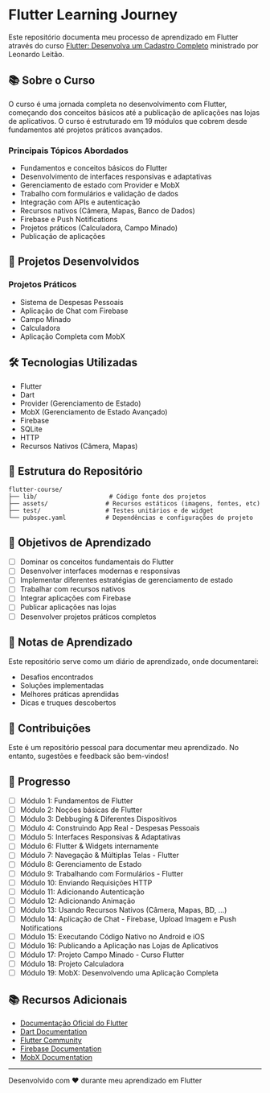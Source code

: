 # Flutter Learning Journey

Este repositório documenta meu processo de aprendizado em Flutter através do curso [Flutter: Desenvolva um Cadastro Completo](https://www.udemy.com/course/curso-flutter) ministrado por Leonardo Leitão.

## 📚 Sobre o Curso

O curso é uma jornada completa no desenvolvimento com Flutter, começando dos conceitos básicos até a publicação de aplicações nas lojas de aplicativos. O curso é estruturado em 19 módulos que cobrem desde fundamentos até projetos práticos avançados.

### Principais Tópicos Abordados

- Fundamentos e conceitos básicos do Flutter
- Desenvolvimento de interfaces responsivas e adaptativas
- Gerenciamento de estado com Provider e MobX
- Trabalho com formulários e validação de dados
- Integração com APIs e autenticação
- Recursos nativos (Câmera, Mapas, Banco de Dados)
- Firebase e Push Notifications
- Projetos práticos (Calculadora, Campo Minado)
- Publicação de aplicações

## 🚀 Projetos Desenvolvidos

### Projetos Práticos
- Sistema de Despesas Pessoais
- Aplicação de Chat com Firebase
- Campo Minado
- Calculadora
- Aplicação Completa com MobX

## 🛠️ Tecnologias Utilizadas

- Flutter
- Dart
- Provider (Gerenciamento de Estado)
- MobX (Gerenciamento de Estado Avançado)
- Firebase
- SQLite
- HTTP
- Recursos Nativos (Câmera, Mapas)

## 📁 Estrutura do Repositório

```
flutter-course/
├── lib/                    # Código fonte dos projetos
├── assets/                # Recursos estáticos (imagens, fontes, etc)
├── test/                  # Testes unitários e de widget
└── pubspec.yaml           # Dependências e configurações do projeto
```

## 🎯 Objetivos de Aprendizado

- [ ] Dominar os conceitos fundamentais do Flutter
- [ ] Desenvolver interfaces modernas e responsivas
- [ ] Implementar diferentes estratégias de gerenciamento de estado
- [ ] Trabalhar com recursos nativos
- [ ] Integrar aplicações com Firebase
- [ ] Publicar aplicações nas lojas
- [ ] Desenvolver projetos práticos completos

## 📝 Notas de Aprendizado

Este repositório serve como um diário de aprendizado, onde documentarei:

- Desafios encontrados
- Soluções implementadas
- Melhores práticas aprendidas
- Dicas e truques descobertos

## 🤝 Contribuições

Este é um repositório pessoal para documentar meu aprendizado. No entanto, sugestões e feedback são bem-vindos!

## 📅 Progresso

- [ ] Módulo 1: Fundamentos de Flutter
- [ ] Módulo 2: Noçóes básicas de Flutter
- [ ] Módulo 3: Debbuging & Diferentes Dispositivos
- [ ] Módulo 4: Construindo App Real - Despesas Pessoais
- [ ] Módulo 5: Interfaces Responsivas & Adaptativas
- [ ] Módulo 6: Flutter & Widgets internamente
- [ ] Módulo 7: Navegação & Múltiplas Telas - Flutter
- [ ] Módulo 8: Gerenciamento de Estado
- [ ] Módulo 9: Trabalhando com Formulários - Flutter
- [ ] Módulo 10: Enviando Requisições HTTP
- [ ] Módulo 11: Adicionando Autenticação
- [ ] Módulo 12: Adicionando Animação
- [ ] Módulo 13: Usando Recursos Nativos (Câmera, Mapas, BD, ...)
- [ ] Módulo 14: Aplicação de Chat - Firebase, Upload Imagem e Push Notifications
- [ ] Módulo 15: Executando Código Nativo no Android e iOS
- [ ] Módulo 16: Publicando a Aplicação nas Lojas de Aplicativos
- [ ] Módulo 17: Projeto Campo Minado - Curso Flutter
- [ ] Módulo 18: Projeto Calculadora
- [ ] Módulo 19: MobX: Desenvolvendo uma Aplicação Completa

## 📚 Recursos Adicionais

- [Documentação Oficial do Flutter](https://flutter.dev/docs)
- [Dart Documentation](https://dart.dev/guides)
- [Flutter Community](https://flutter.dev/community)
- [Firebase Documentation](https://firebase.google.com/docs)
- [MobX Documentation](https://mobx.netlify.app/)

---

Desenvolvido com ❤️ durante meu aprendizado em Flutter
